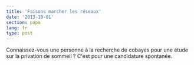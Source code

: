 ```yaml
---
title: 'Faisons marcher les réseaux'
date: '2013-10-01'
section: papa
lang: fr
type: post
---
```


Connaissez-vous une personne à la recherche de cobayes pour une étude sur la privation de sommeil ? C'est pour une candidature spontanée.
